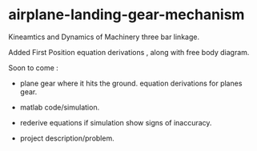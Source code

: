 # airplane-landing-gear-mechanism

Kineamtics and Dynamics of Machinery
 three bar linkage. 

Added First Position equation derivations , along with free body diagram. 

Soon to come : 
  * plane gear where it hits the ground.
    equation derivations for planes gear. 
  
  * matlab code/simulation. 
  
  * rederive equations if simulation show signs of inaccuracy.
  * project description/problem.
